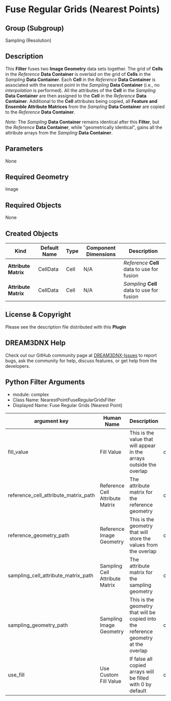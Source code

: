 # Fuse Regular Grids (Nearest Points)

## Group (Subgroup)

Sampling (Resolution)

## Description

This **Filter** fuses two **Image Geometry** data sets together. The grid of **Cells** in the *Reference* **Data Container** is overlaid on the grid of **Cells** in the *Sampling* **Data Container**.  Each **Cell** in the *Reference* **Data Container** is associated with the nearest point in the *Sampling* **Data Container** (i.e., no *interpolation* is performed).  All the attributes of the **Cell** in the *Sampling* **Data Container** are then assigned to the **Cell** in the *Reference* **Data Container**.  Additional to the **Cell** attributes being copied, all **Feature and Ensemble Attribute Matrices** from the *Sampling* **Data Container** are copied to the *Reference* **Data Container**.

*Note:* The *Sampling* **Data Container** remains identical after this **Filter**, but the *Reference* **Data Container**, while "geometrically identical", gains all the attribute arrays from the *Sampling* **Data Container**.

## Parameters

None

## Required Geometry

Image

## Required Objects

None

## Created Objects

| Kind | Default Name | Type | Component Dimensions | Description |
|------|--------------|------|----------------------|-------------|
| **Attribute Matrix** | CellData | Cell | N/A | *Reference* **Cell** data to use for fusion |
| **Attribute Matrix** | CellData | Cell | N/A | *Sampling* **Cell** data to use for fusion |

## License & Copyright

Please see the description file distributed with this **Plugin**

## DREAM3DNX Help

Check out our GitHub community page at [DREAM3DNX-Issues](https://github.com/BlueQuartzSoftware/DREAM3DNX-Issues) to report bugs, ask the community for help, discuss features, or get help from the developers.

## Python Filter Arguments

+ module: complex
+ Class Name: NearestPointFuseRegularGridsFilter
+ Displayed Name: Fuse Regular Grids (Nearest Point)

| argument key | Human Name | Description | Parameter Type |
|--------------|------------|-------------|----------------|
| fill_value | Fill Value | This is the value that will appear in the arrays outside the overlap | complex.Float64Parameter |
| reference_cell_attribute_matrix_path | Reference Cell Attribute Matrix | The attribute matrix for the reference geometry | complex.DataGroupSelectionParameter |
| reference_geometry_path | Reference Image Geometry | This is the geometry that will store the values from the overlap | complex.GeometrySelectionParameter |
| sampling_cell_attribute_matrix_path | Sampling Cell Attribute Matrix | The attribute matrix for the sampling geometry | complex.DataGroupSelectionParameter |
| sampling_geometry_path | Sampling Image Geometry | This is the geometry that will be copied into the reference geometry at the overlap | complex.GeometrySelectionParameter |
| use_fill | Use Custom Fill Value | If false all copied arrays will be filled with 0 by default | complex.BoolParameter |

